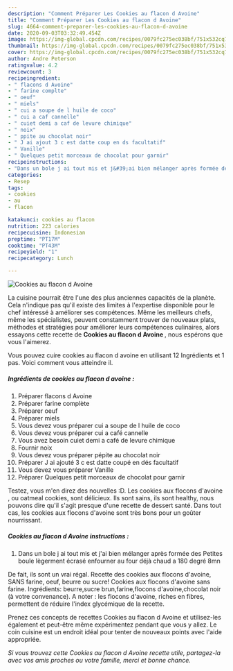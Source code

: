 ```yaml
---
description: "Comment Préparer Les Cookies au flacon d Avoine"
title: "Comment Préparer Les Cookies au flacon d Avoine"
slug: 4664-comment-preparer-les-cookies-au-flacon-d-avoine
date: 2020-09-03T03:32:49.454Z
image: https://img-global.cpcdn.com/recipes/0079fc275ec038bf/751x532cq70/cookies-au-flacon-d-avoine-photo-principale-de-la-recette.jpg
thumbnail: https://img-global.cpcdn.com/recipes/0079fc275ec038bf/751x532cq70/cookies-au-flacon-d-avoine-photo-principale-de-la-recette.jpg
cover: https://img-global.cpcdn.com/recipes/0079fc275ec038bf/751x532cq70/cookies-au-flacon-d-avoine-photo-principale-de-la-recette.jpg
author: Andre Peterson
ratingvalue: 4.2
reviewcount: 3
recipeingredient:
- " flacons d Avoine"
- " farine complte"
- " oeuf"
- " miels"
- " cui a soupe de l huile de coco"
- " cui a caf cannelle"
- " cuiet demi a caf de levure chimique"
- " noix"
- " ppite au chocolat noir"
- " J ai ajout 3 c est datte coup en ds facultatif"
- " Vanille"
- " Quelques petit morceaux de chocolat pour garnir"
recipeinstructions:
- "Dans un bole j ai tout mis et j&#39;ai bien mélanger après formée des Petites boule lègerment écrasé enfourner au four déjà chaud a 180 degré 8mn"
categories:
- Resep
tags:
- cookies
- au
- flacon

katakunci: cookies au flacon 
nutrition: 223 calories
recipecuisine: Indonesian
preptime: "PT17M"
cooktime: "PT43M"
recipeyield: "1"
recipecategory: Lunch

---
```



![Cookies au flacon d Avoine](https://img-global.cpcdn.com/recipes/0079fc275ec038bf/751x532cq70/cookies-au-flacon-d-avoine-photo-principale-de-la-recette.jpg)

La cuisine pourrait être l'une des plus anciennes capacités de la planète. Cela n'indique pas qu'il existe des limites à l'expertise disponible pour le chef intéressé à améliorer ses compétences. Même les meilleurs chefs, même les spécialistes, peuvent constamment trouver de nouveaux plats, méthodes et stratégies pour améliorer leurs compétences culinaires, alors essayons cette recette de <strong> Cookies au flacon d Avoine </strong>, nous espérons que vous l'aimerez.

<!--inarticleads1-->

Vous pouvez cuire cookies au flacon d avoine en utilisant 12 Ingrédients et 1 pas. Voici comment vous atteindre il.

##### Ingrédients de cookies au flacon d avoine :

1. Préparer  flacons d Avoine
1. Préparer  farine complète
1. Préparer  oeuf
1. Préparer  miels
1. Vous devez vous préparer  cui a soupe de l huile de coco
1. Vous devez vous préparer  cui a café cannelle
1. Vous avez besoin  cuiet demi a café de levure chimique
1. Fournir  noix
1. Vous devez vous préparer  pépite au chocolat noir
1. Préparer  J ai ajouté 3 c est datte coupé en dés facultatif
1. Vous devez vous préparer  Vanille
1. Préparer  Quelques petit morceaux de chocolat pour garnir


Testez, vous m&#39;en direz des nouvelles :D. Les cookies aux flocons d&#39;avoine , ou oatmeal cookies, sont délicieux. Ils sont sains, ils sont healthy, nous pouvons dire qu&#39;il s&#39;agit presque d&#39;une recette de dessert santé. Dans tout cas, les cookies aux flocons d&#39;avoine sont très bons pour un goûter nourrissant. 

<!--inarticleads2-->

##### Cookies au flacon d Avoine instructions :

1. Dans un bole j ai tout mis et j&#39;ai bien mélanger après formée des Petites boule lègerment écrasé enfourner au four déjà chaud a 180 degré 8mn


De fait, ils sont un vrai régal. Recette des cookies aux flocons d&#39;avoine, SANS farine, oeuf, beurre ou sucre! Cookies aux flocons d&#39;avoine sans farine. Ingrédients: beurre,sucre brun,farine,flocons d&#39;avoine,chocolat noir (à votre convenance). A noter : les flocons d&#39;avoine, riches en fibres, permettent de réduire l&#39;index glycémique de la recette. 

<!--inarticleads1-->

<p>
Prenez ces concepts de recettes Cookies au flacon d Avoine et utilisez-les également et peut-être même expérimentez pendant que vous y allez. Le coin cuisine est un endroit idéal pour tenter de nouveaux points avec l'aide appropriée.
</p>

<p>
<i>Si vous trouvez cette Cookies au flacon d Avoine recette utile, partagez-la avec vos amis proches ou votre famille, merci et bonne chance.</i>
</p>

